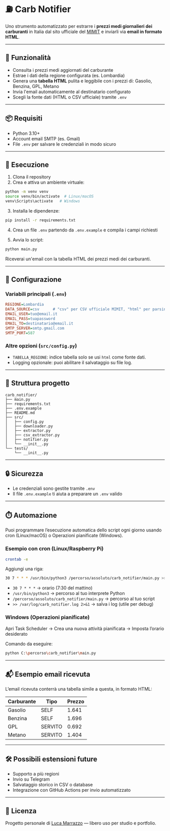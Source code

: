 # ⛽️ Carb Notifier

Uno strumento automatizzato per estrarre i **prezzi medi giornalieri dei carburanti** in Italia dal sito ufficiale del [MIMIT](https://dgsaie.mise.gov.it/prezzi-medi-giornalieri-carburanti) e inviarli via **email in formato HTML**.

---

## 📌 Funzionalità

- Consulta i prezzi medi aggiornati del carburante
- Estrae i dati della regione configurata (es. Lombardia)
- Genera una **tabella HTML** pulita e leggibile con i prezzi di: Gasolio, Benzina, GPL, Metano
- Invia l'email automaticamente al destinatario configurato
- Scegli la fonte dati (HTML o CSV ufficiale) tramite `.env`

---

## 📦 Requisiti

- Python 3.10+
- Account email SMTP (es. Gmail)
- File `.env` per salvare le credenziali in modo sicuro

---

## 🚀 Esecuzione

1. Clona il repository
2. Crea e attiva un ambiente virtuale:

```bash
python -m venv venv
source venv/bin/activate  # Linux/macOS
venv\Scripts\activate   # Windows
```

3. Installa le dipendenze:
```bash
pip install -r requirements.txt
```

4. Crea un file `.env` partendo da `.env.example` e compila i campi richiesti

5. Avvia lo script:
```bash
python main.py
```

Riceverai un'email con la tabella HTML dei prezzi medi dei carburanti.

---

## 🔧 Configurazione

### Variabili principali (`.env`)

```ini
REGIONE=Lombardia
DATA_SOURCE=csv      # "csv" per CSV ufficiale MIMIT, "html" per parsing pagina web
EMAIL_USER=tuo@email.it
EMAIL_PASS=tuapassword
EMAIL_TO=destinatario@email.it
SMTP_SERVER=smtp.gmail.com
SMTP_PORT=587
```

### Altre opzioni (`src/config.py`)

- `TABELLA_REGIONE`: indice tabella solo se usi `html` come fonte dati.
- Logging opzionale: puoi abilitare il salvataggio su file log.

---

## 📂 Struttura progetto

```
carb_notifier/
├── main.py
├── requirements.txt
├── .env.example
├── README.md
├── src/
│   ├── config.py
│   ├── downloader.py
│   ├── extractor.py
│   ├── csv_extractor.py
│   ├── notifier.py
│   └── __init__.py
└── tests/
    └── __init__.py
```

---

## 🔒 Sicurezza

- Le credenziali sono gestite tramite `.env`
- Il file `.env.example` ti aiuta a preparare un `.env` valido

---

## ⏱️ Automazione

Puoi programmare l’esecuzione automatica dello script ogni giorno usando cron (Linux/macOS) o Operazioni pianificate (Windows).

### Esempio con cron (Linux/Raspberry Pi)
```bash
crontab -e
```

Aggiungi una riga:
```bash
30 7 * * * /usr/bin/python3 /percorso/assoluto/carb_notifier/main.py >> /var/log/carb_notifier.log 2>&1
```

- `30 7 * * *` → orario (7:30 del mattino)
- `/usr/bin/python3` → percorso al tuo interprete Python
- `/percorso/assoluto/carb_notifier/main.py` → percorso al tuo script
- `>> /var/log/carb_notifier.log 2>&1` → salva i log (utile per debug)

### Windows (Operazioni pianificate)

Apri Task Scheduler → Crea una nuova attività pianificata → Imposta l’orario desiderato

Comando da eseguire:
```bash
python C:\percorso\carb_notifier\main.py
```

---

## 📬 Esempio email ricevuta

L’email ricevuta conterrà una tabella simile a questa, in formato HTML:

| Carburante | Tipo     | Prezzo |
|------------|----------|--------|
| Gasolio    | SELF     | 1.641  |
| Benzina    | SELF     | 1.696  |
| GPL        | SERVITO  | 0.692  |
| Metano     | SERVITO  | 1.404  |

---

## 🛠 Possibili estensioni future

- Supporto a più regioni
- Invio su Telegram
- Salvataggio storico in CSV o database
- Integrazione con GitHub Actions per invio automatizzato

---

## 📄 Licenza

Progetto personale di [Luca Marrazzo](https://github.com/ar3ac) — libero uso per studio e portfolio.
